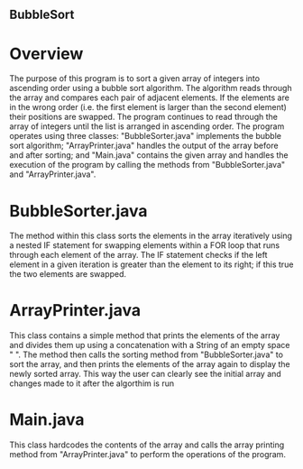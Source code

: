 ## BubbleSort
# Overview
The purpose of this program is to sort a given array of integers into ascending order using a bubble sort algorithm. The algorithm reads through the array and compares each pair of adjacent elements. If the elements are in the wrong order (i.e. the first element is larger than the second element) their positions are swapped. The program continues to read through the array of integers until the list is arranged in ascending order. The program operates using three classes: "BubbleSorter.java" implements the bubble sort algorithm; "ArrayPrinter.java" handles the output of the array before and after sorting; and "Main.java" contains the given array and handles the execution of the program by calling the methods from "BubbleSorter.java" and "ArrayPrinter.java".

# BubbleSorter.java
 The method within this class sorts the elements in the array iteratively using a nested IF statement for swapping elements within a FOR loop that runs through each element of the array. The IF statement checks if the left element in a given iteration is greater than the element to its right; if this true the two elements are swapped.
 
 # ArrayPrinter.java
 This class contains a simple method that prints the elements of the array and divides them up using a concatenation with a String of an empty space " ". The method then calls the sorting method from "BubbleSorter.java" to sort the array, and then prints the elements of the array again to display the newly sorted array. This way the user can clearly see the initial array and changes made to it after the algorthim is run
 
 # Main.java
 This class hardcodes the contents of the array and calls the array printing method from "ArrayPrinter.java" to perform the operations of the program. 
